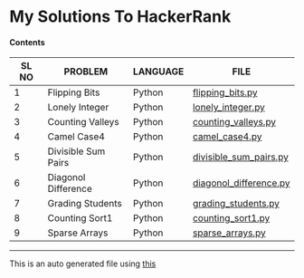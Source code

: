 # My Solutions To HackerRank 
#### Contents 
|SL NO                                           |PROBLEM                                         |LANGUAGE                                        |FILE                                            |
|------------------------------------------------|------------------------------------------------|------------------------------------------------|------------------------------------------------|
|1                                               |Flipping Bits                                   |Python                                          |[flipping_bits.py](flipping_bits.py)            |
|2                                               |Lonely Integer                                  |Python                                          |[lonely_integer.py](lonely_integer.py)          |
|3                                               |Counting Valleys                                |Python                                          |[counting_valleys.py](counting_valleys.py)      |
|4                                               |Camel Case4                                     |Python                                          |[camel_case4.py](camel_case4.py)                |
|5                                               |Divisible Sum Pairs                             |Python                                          |[divisible_sum_pairs.py](divisible_sum_pairs.py)|
|6                                               |Diagonol Difference                             |Python                                          |[diagonol_difference.py](diagonol_difference.py)|
|7                                               |Grading Students                                |Python                                          |[grading_students.py](grading_students.py)      |
|8                                               |Counting Sort1                                  |Python                                          |[counting_sort1.py](counting_sort1.py)          |
|9                                               |Sparse Arrays                                   |Python                                          |[sparse_arrays.py](sparse_arrays.py)            |

***
This is an auto generated file using [this](repo_utils/readme_builder.py)
